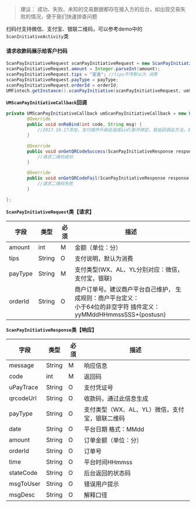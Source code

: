 > 建议： 成功、失败、未知的交易数据都存在接入方的后台，如出现交易失败的情况，便于我们快速排查问题

扫码付支持微信、支付宝、银联二维码，可以参考demo中的`ScanInitiativeActivity`类

#### 请求收款码展示给客户扫码

```java
ScanPayInitiativeRequest scanPayInitiativeRequest = new ScanPayInitiativeRequest();
scanPayInitiativeRequest.amount = Integer.parseInt(amount);
scanPayInitiativeRequest.tips = "定金"; //tips不传默认为 消费
scanPayInitiativeRequest.payType = payType;
scanPayInitiativeRequest.orderId = orderId;
UMFintech.getInstance().scanPayInitiative(scanPayInitiativeRequest, umScanPayInitiativeCallback);
```

**`UMScanPayInitiativeCallback`回调**

```java
private UMScanPayInitiativeCallback umScanPayInitiativeCallback = new UMScanPayInitiativeCallback() {
        @Override
        public void onReBind(int code, String msg) {
            //2017.10.17添加，支付插件升级会造成aidl断开绑定，就会回调此方法，需要接入方按照demo重新绑定即可
        }

        @Override
        public void onGetQRCodeSuccess(ScanPayInitiativeResponse response) {
            //请求二维码成功
        }

        @Override
        public void onGetQRCodeFail(ScanPayInitiativeResponse response) {
            //请求二维码失败
        }

};

```

**`ScanPayInitiativeRequest`类【请求】**

| 字段    | 类型   | 必须 | 描述                                                         |
| ------- | ------ | ---- | ------------------------------------------------------------ |
| amount  | int    | M    | 金额（单位：分）                                             |
| tips    | String | O    | 支付说明，默认为消费                                         |
| payType | String | M    | 支付类型(WX、AL、YL分别对应：微信，支付宝，银联)             |
| orderId | String | O    | 商户订单号。建议商户平台自己维护，  生成规则：商户平台定义：<br/>小于64位的非空字符  插件定义：yyMMddHHmmssSSS+{postusn} |

**`ScanPayInitiativeResponse`类【响应】**

| 字段      | 类型   | 必须 | 描述                                           |
| --------- | ------ | ---- | ---------------------------------------------- |
| message   | String | M    | 响应信息                                       |
| code      | int    | M    | 返回码                                         |
| uPayTrace | String | O    | 支付凭证号                                     |
| qrcodeUrl | String | O    | 收款码，通过此信息生成                         |
| payType   | String | O    | 支付类型（WX、AL、YL）微信，支付宝，银联二维码 |
| date      | String | O    | 平台日期  格式：MMdd                           |
| amount    | String | O    | 订单金额（单位：分）                           |
| orderId   | String | O    | 订单号                                         |
| time      | String | O    | 平台时间HHmmss                                 |
| stateCode | String | O    | 后台返回的状态码                               |
| msgToUser | String | O    | 错误用户提示                                   |
| msgDesc   | String | O    | 解释口径                                       |